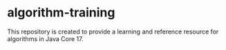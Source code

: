 # algorithm-training
This repository is created to provide a learning and reference resource for algorithms in Java Core 17.
